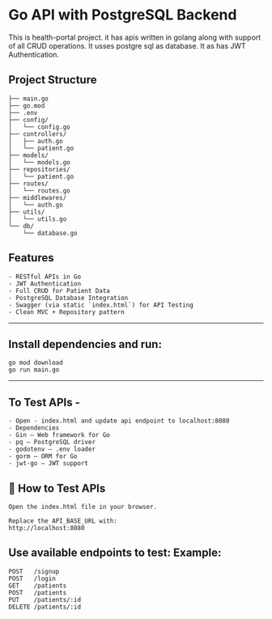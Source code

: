 # Go API with PostgreSQL Backend
This is health-portal project. it has apis written in golang along with support of all CRUD operations. It usses postgre sql as database. It as has JWT Authentication.


## Project Structure
```
├── main.go
├── go.mod
├── .env
├── config/
│   └── config.go
├── controllers/
│   ├── auth.go
│   └── patient.go
├── models/
│   └── models.go
├── repositories/
│   └── patient.go
├── routes/
│   └── routes.go
├── middlewares/
│   └── auth.go
├── utils/
│   └── utils.go
└── db/
    └── database.go
```

## Features
```
- RESTful APIs in Go
- JWT Authentication
- Full CRUD for Patient Data
- PostgreSQL Database Integration
- Swagger (via static `index.html`) for API Testing
- Clean MVC + Repository pattern
```
---

## Install dependencies and run:
```
go mod download
go run main.go
```

---

## To Test APIs - 
```
- Open - index.html and update api endpoint to localhost:8080
- Dependencies
- Gin — Web framework for Go
- pq — PostgreSQL driver
- godotenv — .env loader
- gorm — ORM for Go
- jwt-go — JWT support

```



## 🧪 How to Test APIs
```
Open the index.html file in your browser.

Replace the API_BASE_URL with:
http://localhost:8080

```

## Use available endpoints to test: Example:
```
POST   /signup
POST   /login
GET    /patients
POST   /patients
PUT    /patients/:id
DELETE /patients/:id

```
